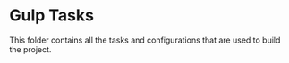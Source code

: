 
# Gulp Tasks

This folder contains all the tasks and configurations that are used to build the project.
